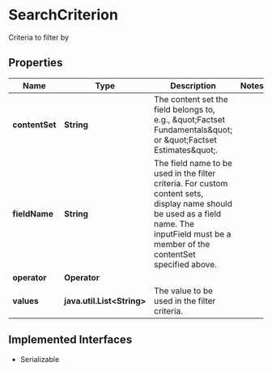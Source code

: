 

# SearchCriterion

Criteria to filter by

## Properties

Name | Type | Description | Notes
------------ | ------------- | ------------- | -------------
**contentSet** | **String** | The content set the field belongs to, e.g., \&quot;Factset Fundamentals\&quot; or \&quot;Factset Estimates\&quot;. | 
**fieldName** | **String** | The field name to be used in the filter criteria. For custom content sets, display name should be used as a field name. The inputField must be a member of the contentSet specified above. | 
**operator** | **Operator** |  | 
**values** | **java.util.List&lt;String&gt;** | The value to be used in the filter criteria. | 


## Implemented Interfaces

* Serializable


